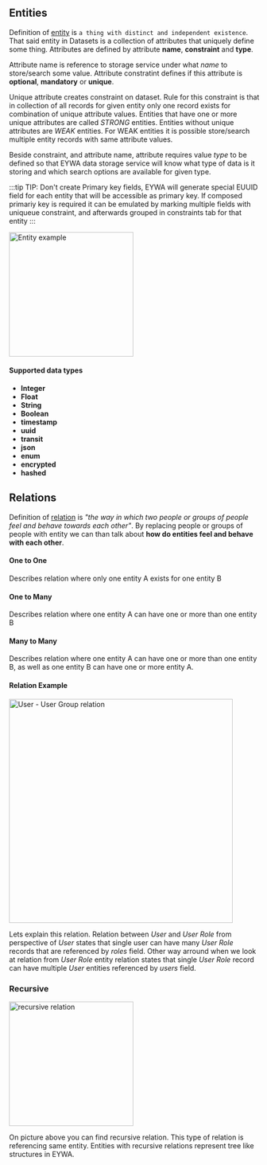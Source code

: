 ## Entities

Definition of [entity](https://dictionary.cambridge.org/dictionary/english/entity) is 
`a thing with distinct and independent existence`. That said
entity in Datasets is a collection of attributes that uniquely define some thing. Attributes
are defined by attribute **name**, **constraint** and **type**.

Attribute name is reference to storage service under what _name_ to store/search some value.
Attribute constratint defines if this attribute is **optional**, **mandatory** or **unique**. 

Unique attribute creates constraint on
dataset. Rule for this constraint is that in collection of all records for given entity 
only one record exists for combination of unique attribute values. Entities that have one
or more unique attributes are called *STRONG* entities. Entities without unique attributes
are *WEAK* entities. For WEAK entities it is possible store/search multiple entity records
with same attribute values.

Beside constraint, and attribute name, attribute requires value *type* to be defined so that
EYWA data storage service will know what type of data is it storing and which search options
are available for given type.



:::tip TIP:
Don't create Primary key fields, EYWA will generate special EUUID field for each entity
that will be accessible as primary key. If composed primariy key is required it can be emulated by
marking multiple fields with uniqueue constraint, and afterwards grouped in constraints tab for that entity
:::

<div class="image-wrapper">
  <img class="screenshot_img"
  src="/img/eywa/entity.png"
  alt="Entity example"
  width="250px"/>
</div>

#### Supported data types

* **Integer**
* **Float**
* **String**
* **Boolean**
* **timestamp**
* **uuid**
* **transit**
* **json**
* **enum**
* **encrypted**
* **hashed**



## Relations

Definition of [relation](https://dictionary.cambridge.org/dictionary/english/relation) is
_"the way in which two people or groups of people feel and behave towards each other"_. By replacing
people or groups of people with entity we can than talk about **how do entities feel and behave with
each other**.

#### One to One

Describes relation where only one entity A exists for one entity B

#### One to Many

Describes relation where one entity A can have one or more than one entity B

#### Many to Many

Describes relation where one entity A can have one or more than one entity B, as well as one entity B can have one or more entity A.


#### Relation Example
<div class="image-wrapper">
  <img class="screenshot_img"
    src="/img/eywa/user-group-relation.png"  alt="User - User Group relation"
    width="450px"/>
</div>


Lets explain this relation. Relation between _User_ and _User Role_ from perspective of _User_
states that single user can have many _User Role_ records that are referenced by *roles* field.
Other way arround when we look at relation from _User Role_ entity relation states that single _User Role_ record can have multiple _User_ entities referenced by *users* field.

### Recursive

<div class="image-wrapper">
  <img class="screenshot_img"
    src="/img/eywa/recursive.png"
    alt="recursive relation"
    width="250px"
  />
</div>


On picture above you can find recursive relation. This type of relation is referencing
same entity. Entities with recursive relations represent tree like structures in EYWA. 
